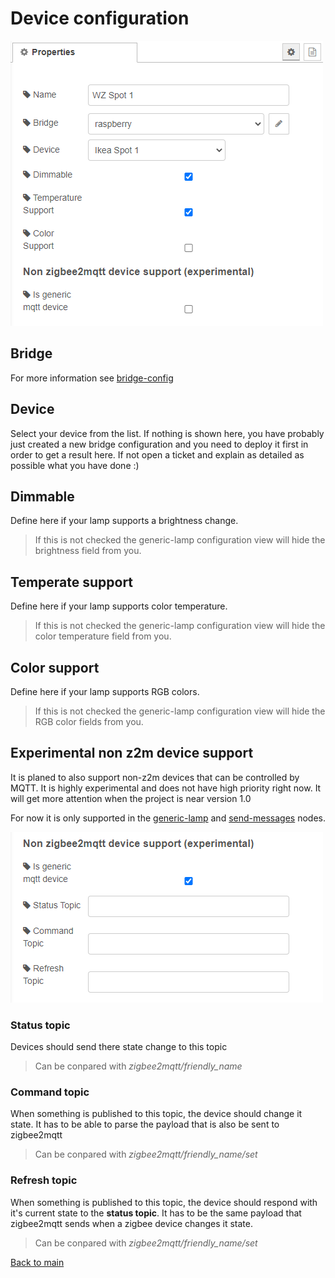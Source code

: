 # Device configuration

![img](img/device-config-config.png)

## Bridge

For more information see [bridge-config](../config/bridge-config.md)

## Device

Select your device from the list. If nothing is shown here, you have probably just created a new bridge configuration and you need to deploy it first in order to get a result here. If not open a ticket and explain as detailed as possible what you have done :)

## Dimmable

Define here if your lamp supports a brightness change.

>If this is not checked the generic-lamp configuration view will hide the brightness field from you.

## Temperate support

Define here if your lamp supports color temperature. 

> If this is not checked the generic-lamp configuration view will hide the color temperature field from you.

## Color support

Define here if your lamp supports RGB colors.

> If this is not checked the generic-lamp configuration view will hide the RGB color fields from you.

## Experimental non z2m device support

It is planed to also support non-z2m devices that can be controlled by MQTT. It is highly experimental and does not have high priority right now. It will get more attention when the project is near version 1.0

For now it is only supported in the [generic-lamp](../nodes/generic-lamp.md) and [send-messages](../nodes/send-messages.md) nodes.

![img](img/device-config-config-nonz2m-support.png)

### Status topic

Devices should send there state change to this topic

> Can be conpared with *zigbee2mqtt/friendly_name*

### Command topic

When something is published to this topic, the device should change it state. It has to be able to parse the payload that is also be sent to zigbee2mqtt

> Can be conpared with *zigbee2mqtt/friendly_name/set*

### Refresh topic

When something is published to this topic, the device should respond with it's current state to the **status topic**. It has to be the same payload that zigbee2mqtt sends when a zigbee device changes it state.

> Can be conpared with *zigbee2mqtt/friendly_name/set*

[Back to main](../../README.MD)